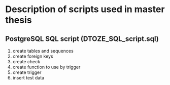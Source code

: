 # Description of scripts used in master thesis

## PostgreSQL SQL script (DTOZE_SQL_script.sql)
1. create tables and sequences
2. create foreign keys
3. create check
4. create function to use by trigger
5. create trigger
6. insert test data

